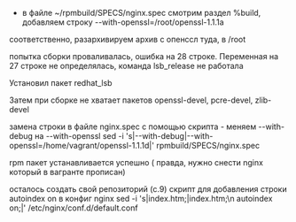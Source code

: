 

* в файле ~/rpmbuild/SPECS/nginx.spec
смотрим раздел %build, добавляем строку --with-openssl=/root/openssl-1.1.1a

соответственно, разархивируем архив с опенссл туда, в /root

попытка сборки проваливалась, ошибка на 28 строке. Переменная на 27 строке не определялась, команда lsb_release не работала

Установил пакет redhat_lsb

Затем при сборке не хватает пакетов openssl-devel, pcre-devel, zlib-devel

замена строки в файле nginx.spec с помощью скрипта - меняем --with-debug на --with-openssl
sed -i 's|--with-debug|--with-openssl=/home/vagrant/openssl-1.1.1d|' rpmbuild/SPECS/nginx.spec 

rpm пакет устанавливается успешно ( правда, нужно снести nginx который в вагранте прописан)


осталось создать свой репозиторий (с.9)
скрипт для добавления строки autoindex on в конфиг nginx
sed -i 's|index.htm;|index.htm;\n        autoindex on;|' /etc/nginx/conf.d/default.conf